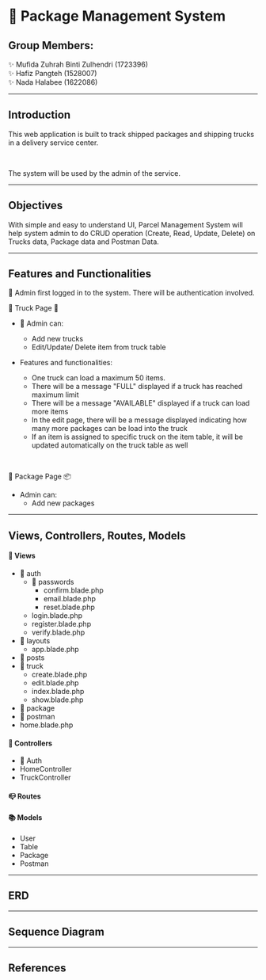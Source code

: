 
# :truck: Package Management System

## Group Members:

:sparkles: Mufida Zuhrah Binti Zulhendri (1723396) <br/>
:sparkles: Hafiz Pangteh (1528007) <br/>
:sparkles: Nada Halabee (1622086) 

---

## Introduction

This web application is built to track shipped packages and shipping trucks in a delivery service center.

<br />

The system will be used by the admin of the service. 

---

## Objectives

With simple and easy to understand UI, Parcel Management System will help system admin to do CRUD operation (Create, Read, Update, Delete) on Trucks data, Package data and Postman Data.

---

## Features and Functionalities

:pushpin: Admin first logged in to the system. There will be authentication involved. <br />

:pushpin: Truck Page :truck: <br />

- :man: Admin can: <br/>
  * Add new trucks
  * Edit/Update/ Delete item from truck table

- Features and functionalities:
  * One truck can load a maximum 50 items.
  * There will be a message "FULL" displayed if a truck has reached maximum limit
  * There will be a message "AVAILABLE" displayed if a truck can load more items
  * In the edit page, there will be a message displayed indicating how many more packages can be load into the truck
  * If an item is assigned to specific truck on the item table, it will be updated automatically on the truck table as well
  
<br />

:pushpin: Package Page :package:

- Admin can:
  * Add new packages

---

## Views, Controllers, Routes, Models

#### :scroll: Views
- :file_folder: auth
    * :file_folder: passwords
        * confirm.blade.php
        * email.blade.php
        * reset.blade.php
  * login.blade.php
  * register.blade.php
  * verify.blade.php
- :file_folder: layouts
  * app.blade.php
- :file_folder: posts
- :file_folder: truck
  * create.blade.php
  * edit.blade.php
  * index.blade.php
  * show.blade.php
- :file_folder: package
- :file_folder: postman
- home.blade.php

#### :hammer: Controllers
- :file_folder: Auth
- HomeController
- TruckController

#### :mailbox_closed: Routes

#### :books: Models
- User
- Table
- Package
- Postman

---

## ERD

---

## Sequence Diagram

---

## References
